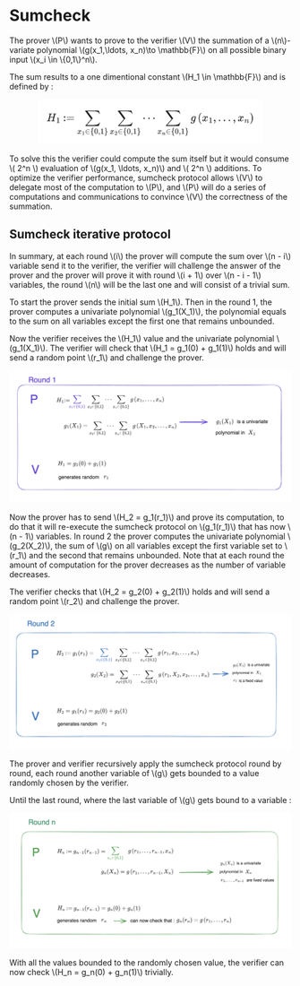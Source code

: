
# Sumcheck

The prover \\(P\\) wants to prove to the verifier \\(V\\) the summation of a \\(n\\)-variate polynomial \\(g(x_1,\ldots, x_n)\to \mathbb{F}\\) on all possible binary input  \\(x_i \in \\{0,1\\}^n\\).

The sum results to a one dimentional constant \\(H_1 \in \mathbb{F}\\) and is defined by :

<div align="center">
    <img src="./img/ch02-equation.png" alt="drawing" width="400">
</div>


To solve this the verifier could compute the sum itself but it would consume \\( 2^n \\) evaluation of \\(g(x_1, \ldots, x_n)\\) and \\( 2^n \\) additions. To optimize the verifier performance, sumcheck
protocol allows  \\(V\\) to delegate most of the computation to \\(P\\), and \\(P\\) will do a series of computations and
communications to convince  \\(V\\) the correctness of the summation.

## Sumcheck iterative protocol 

In summary, at each round \\(i\\)  the prover will compute the sum over \\(n - i\\) variable send it to the verifier, the verifier will challenge the answer of the prover and the prover will prove it with round  \\(i + 1\\) over  \\(n - i - 1\\) variables, the round  \\(n\\) will be the last one and will consist of a trivial sum.

To start the prover sends the initial sum \\(H_1\\). Then in the round 1, the prover computes a univariate polynomial \\(g_1(X_1)\\), the polynomial equals to the sum on all variables except the first one that remains unbounded.

Now the verifier receives the \\(H_1\\) value and the univariate polynomial \\(g_1(X_1)\\). The verifier will check that \\(H_1 = g_1(0) + g_1(1)\\) holds and will send a random point \\(r_1\\) and challenge the prover.


<div align="center">
    <img src="./img/ch02-round1.png" alt="drawing" width="800">
</div>


Now the prover has to send  \\(H_2 = g_1(r_1)\\) and prove its computation, to do that it will re-execute the sumcheck protocol on \\(g_1(r_1)\\) that has now \\(n - 1\\) variables. In round 2 the prover computes the univariate polynomial \\(g_2(X_2)\\), the sum of \\(g\\) on all variables except the first variable set to \\(r_1\\) and the second that remains unbounded. Note that at each round the amount of computation for the prover decreases as the number of variable decreases.

The verifier checks that \\(H_2 = g_2(0) + g_2(1)\\) holds and will send a random point \\(r_2\\) and challenge the prover.

<div align="center">
    <img src="./img/ch02-round2.png" alt="drawing" width="800">
</div>


The prover and verifier recursively apply the sumcheck protocol round by round, each round another variable of \\(g\\) gets bounded to a value randomly chosen by the verifier.

Until the last round, where the last variable of \\(g\\) gets bound to a variable :

<div align="center">
    <img src="./img/ch02-roundn.png" alt="drawing" width="800">
</div>

With all the values bounded to the randomly chosen value, the verifier can now check \\(H_n = g_n(0) + g_n(1)\\) trivially.




